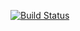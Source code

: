[![Build Status](https://travis-ci.org/codereuse/rest-assured.svg?branch=master)](https://travis-ci.org/codereuse/rest-assured)
